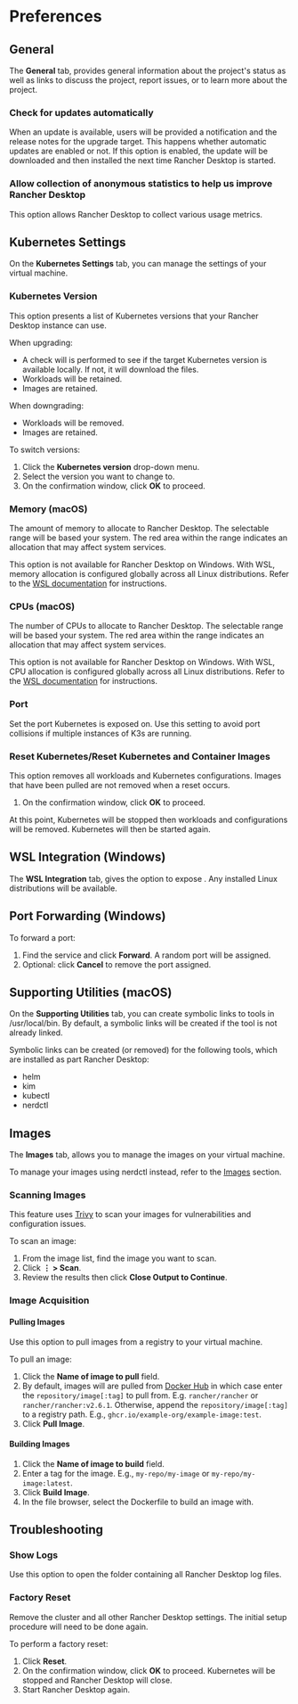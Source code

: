 # Preferences

## General

The **General** tab, provides general information about the project's status as well as links to discuss the project, report issues, or to learn more about the project.

### Check for updates automatically

When an update is available, users will be provided a notification and the release notes for the upgrade target. This happens whether automatic updates are enabled or not. If this option is enabled, the update will be downloaded and then installed the next time Rancher Desktop is started.

### Allow collection of anonymous statistics to help us improve Rancher Desktop

This option allows Rancher Desktop to collect various usage metrics.

## Kubernetes Settings

On the **Kubernetes Settings** tab, you can manage the settings of your virtual machine.

### Kubernetes Version

This option presents a list of Kubernetes versions that your Rancher Desktop instance can use. 

When upgrading:

- A check will is performed to see if the target Kubernetes version is available locally. If not, it will download the files.
- Workloads will be retained.
- Images are retained.

When downgrading:

- Workloads will be removed.
- Images are retained.

To switch versions:

1. Click the **Kubernetes version** drop-down menu.
1. Select the version you want to change to.
1. On the confirmation window, click **OK** to proceed.

### Memory (macOS)

The amount of memory to allocate to Rancher Desktop. The selectable range will be based your system. The red area within the range indicates an allocation that may affect system services.

This option is not available for Rancher Desktop on Windows. With WSL, memory allocation is configured globally across all Linux distributions. Refer to the [WSL documentation] for instructions.

[WSL documentation]:
https://docs.microsoft.com/en-us/windows/wsl/wsl-config#options-for-wslconfig

### CPUs (macOS)

The number of CPUs to allocate to Rancher Desktop. The selectable range will be based your system. The red area within the range indicates an allocation that may affect system services.

This option is not available for Rancher Desktop on Windows. With WSL, CPU allocation is configured globally across all Linux distributions. Refer to the [WSL documentation] for instructions.

[WSL documentation]:
https://docs.microsoft.com/en-us/windows/wsl/wsl-config#options-for-wslconfig

### Port

Set the port Kubernetes is exposed on. Use this setting to avoid port collisions if multiple instances of K3s are running.

### Reset Kubernetes/Reset Kubernetes and Container Images

This option removes all workloads and Kubernetes configurations. 
Images that have been pulled are not removed when a reset occurs.
1. On the confirmation window, click **OK** to proceed.

At this point, Kubernetes will be stopped then workloads and configurations will be removed. Kubernetes will then be started again.

## WSL Integration (Windows)

The **WSL Integration** tab, gives the option to expose . Any installed Linux distributions will be available.

## Port Forwarding (Windows)

To forward a port:

1. Find the service and click **Forward**. A random port will be assigned.
1. Optional: click **Cancel** to remove the port assigned.

## Supporting Utilities (macOS)

On the **Supporting Utilities** tab, you can create symbolic links to tools in /usr/local/bin. By default, a symbolic links will be created if the tool is not already linked.

Symbolic links can be created (or removed) for the following tools, which are installed as part Rancher Desktop:

- helm
- kim
- kubectl
- nerdctl

## Images

The **Images** tab, allows you to manage the images on your virtual machine.

To manage your images using nerdctl instead, refer to the [Images](./images) section.

### Scanning Images

This feature uses [Trivy] to scan your images for vulnerabilities and configuration issues.

To scan an image:

1. From the image list, find the image you want to scan.
1. Click **⋮ > Scan**.
1. Review the results then click **Close Output to Continue**.

[Trivy]:
https://github.com/aquasecurity/trivy

### Image Acquisition

#### Pulling Images

Use this option to pull images from a registry to your virtual machine.

To pull an image:

1. Click the **Name of image to pull** field.
1. By default, images will are pulled from [Docker Hub] in which case enter the `repository/image[:tag]` to pull from. E.g. `rancher/rancher` or `rancher/rancher:v2.6.1`. Otherwise, append the `repository/image[:tag]` to a registry path. E.g., `ghcr.io/example-org/example-image:test`.
1. Click **Pull Image**.

[Docker Hub]:
https://hub.docker.com/

#### Building Images

1. Click the **Name of image to build** field.
1. Enter a tag for the image. E.g., `my-repo/my-image` or `my-repo/my-image:latest`.
1. Click **Build Image**.
1. In the file browser, select the Dockerfile to build an image with.

## Troubleshooting

### Show Logs

Use this option to open the folder containing all Rancher Desktop log files.

### Factory Reset

Remove the cluster and all other Rancher Desktop settings. The initial setup procedure will need to be done again.

To perform a factory reset:

1. Click **Reset**.
1. On the confirmation window, click **OK** to proceed. Kubernetes will be stopped and Rancher Desktop will close.
1. Start Rancher Desktop again.